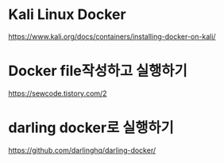# Kali Linux Docker


https://www.kali.org/docs/containers/installing-docker-on-kali/

# Docker file작성하고 실행하기  

https://sewcode.tistory.com/2

# darling docker로 실행하기

https://github.com/darlinghq/darling-docker/
